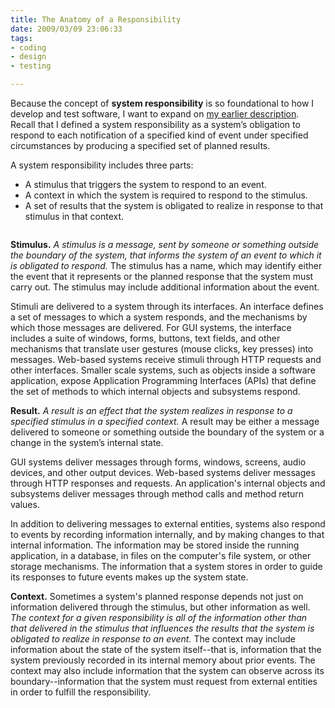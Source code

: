 ```yaml
--- 
title: The Anatomy of a Responsibility
date: 2009/03/09 23:06:33
tags: 
- coding
- design
- testing

---
```


Because the concept of <strong>system responsibility</strong> is so foundational to how I develop and test software, I want to expand on <a href="/2009/02/planned-response-systems/#responsibility">my earlier description</a>.  Recall that I defined a system responsibility as a system’s obligation to respond to each notification of a specified kind of event under specified circumstances by producing a specified set of planned results.

A system responsibility includes three parts:
<ul>
	<li>A stimulus that triggers the system to respond to an event.</li>
	<li>A context in which the system is required to respond to the stimulus.</li>
	<li>A set of results that the system is obligated to realize in response to that stimulus in that context.
</ul>
<a href="http://picasaweb.google.com/lh/photo/585jMgc2tiDWBEY65nsJLw?feat=embedwebsite"><img src="http://lh5.ggpht.com/_4CAMd3shpKw/SbWRWOSXcVI/AAAAAAAAAn4/lBtxMoUn__A/s400/responsibility.jpg" alt="" /></a>

<strong>Stimulus.</strong> <em>A stimulus is a message, sent by someone or something outside the boundary of the system, that informs the system of an event to which it is obligated to respond.</em> The stimulus has a name, which may identify either the event that it represents or the planned response that the system must carry out.  The stimulus may include additional information about the event.

Stimuli are delivered to a system through its interfaces.  An interface defines a set of messages to which a system responds, and the mechanisms by which those messages are delivered.  For GUI systems, the interface includes a suite of windows, forms, buttons, text fields, and other mechanisms that translate user gestures (mouse clicks, key presses) into messages.  Web-based systems receive stimuli through HTTP requests and other interfaces.  Smaller scale systems, such as objects inside a software application, expose Application Programming Interfaces (APIs) that define the set of methods to which internal objects and subsystems respond.

<strong>Result.</strong> <em>A result is an effect that the system realizes in response to a specified stimulus in a specified context.</em> A result may be either a message delivered to someone or something outside the boundary of the system or a change in the system’s internal state.

GUI systems deliver messages through forms, windows, screens, audio devices, and other output devices.  Web-based systems deliver messages through HTTP responses and requests.  An application's internal objects and subsystems deliver messages through method calls and method return values.

In addition to delivering messages to external entities, systems also respond to events by recording information internally, and by making changes to that internal information.  The information may be stored inside the running application, in a database, in files on the computer's file system, or other storage mechanisms.  The information that a system stores in order to guide its responses to future events makes up the system state.

<strong>Context.</strong> Sometimes a system's planned response depends not just on information delivered through the stimulus, but other information as well.  <em>The context for a given responsibility is all of the information other than that delivered in the stimulus that influences the results that the system is obligated to realize in response to an event.</em> The context may include information about the state of the system itself--that is, information that the system previously recorded in its internal memory about prior events.  The context may also include information that the system can observe across its boundary--information that the system must request from external entities in order to fulfill the responsibility.</ul>
</li>
</ul>
